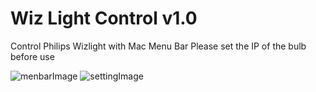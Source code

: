 Wiz Light Control v1.0
================================
Control Philips Wizlight with Mac Menu Bar
Please set the IP of the bulb before use

![menbarImage](https://user-images.githubusercontent.com/77834399/212459176-957731c2-eb0e-40ab-96a0-d26f5490e486.png)
![settingImage](https://user-images.githubusercontent.com/77834399/212459300-ab194b95-33fe-40c8-a435-f76e9fef3554.png)

